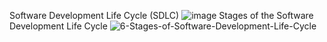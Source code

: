 Software Development Life Cycle (SDLC)
![image](https://github.com/user-attachments/assets/cd97f942-b3a5-4d45-a988-378c069046fb)
Stages of the Software Development Life Cycle
![6-Stages-of-Software-Development-Life-Cycle](https://github.com/user-attachments/assets/0e10d200-7b1d-45ed-8a23-5970952774b2)

